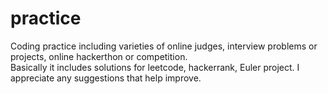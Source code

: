 practice
========

Coding practice including varieties of online judges, interview problems or projects, online hackerthon or competition.  
Basically it includes solutions for leetcode, hackerrank, Euler project.  I appreciate any suggestions that help improve. 



